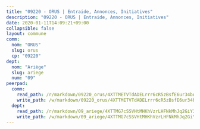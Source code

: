 ```yaml
---
title: "09220 - ORUS | Entraide, Annonces, Initiatives"
description: "09220 - ORUS | Entraide, Annonces, Initiatives"
date: 2020-01-11T14:09:21+09:00
collapsible: false
layout: commune
comm:
  nom: "ORUS"
  slug: orus
  cp: "09220"
dept:
  nom: "Ariège"
  slug: ariege
  num: "09"
peerpad:
  comm:
    read_path: /r/markdown/09220_orus/4XTTMETVTdADELrrr6cR5zBsfE6ur34bA2LPxyFGBHgDY8tri
    write_path: /w/markdown/09220_orus/4XTTMETVTdADELrrr6cR5zBsfE6ur34bA2LPxyFGBHgDY8tri-K3TgV1TfD4qasFFhSF8ABAjbVDgdTF3DjVztbihz4LeSzh77CfcVihEwmVRjyi1ZwcVEuyy7X8bMG9TctEVdQSzGvfxo4LTmBtjXrxrrwyZv223w49fTtftdiC4h5DjKCRmnB9rW
  dept:
    read_path: /r/markdown/09_ariege/4XTTMG7cSSVHtMHKhVzrLHFNkMhJq2GiY37tW1RLaySvmC5m7
    write_path: /w/markdown/09_ariege/4XTTMG7cSSVHtMHKhVzrLHFNkMhJq2GiY37tW1RLaySvmC5m7-K3TgTss1C8HjViVkpwivQX7MahnqC11ekSJQuYEnrMDTmDE1FfJsoB9BatqQw5xZL2YVE8soFWdt5YbjPCiw8Nef7nnDAgssxyMxh5u11RAcuqPo3TLSQutK9TFNiNP3xhEoTkkD
---
```


